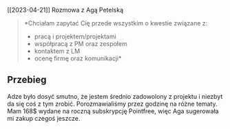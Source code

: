 [[2023-04-21]]
Rozmowa z Agą Petelską

> *Chciałam zapytać Cię przede wszystkim o kwestie związane z:  
> - pracą i projektem/projektami
> - współpracą z PM oraz zespołem
> - kontaktem z LM
> - ocenę firmę oraz komunikacji*

## Przebieg
Adze było dosyć smutno, że jestem średnio zadowolony z projektu i niezbyt da się coś z tym zrobić. Porozmawialiśmy przez godzinę na różne tematy. Mam 168$ wydane na roczną subskrypcję Pointfree, więc Aga sugerowała mi zakup czegoś jeszcze.